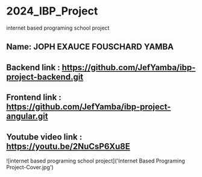 # 2024_IBP_Project
internet based programing school project
## Name: JOPH EXAUCE FOUSCHARD YAMBA

## Backend link : https://github.com/JefYamba/ibp-project-backend.git
## Frontend link : https://github.com/JefYamba/ibp-project-angular.git

## Youtube video link : https://youtu.be/2NuCsP6Xu8E

![internet based programing school project]('Internet Based Programing Project-Cover.jpg')
